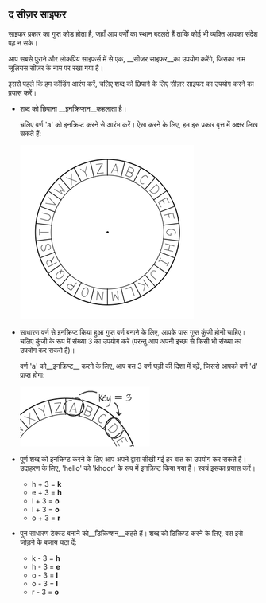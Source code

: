 ## द सीज़र साइफर

साइफर प्रकार का गुप्त कोड होता है, जहाँ आप वर्णों का स्थान बदलते हैं ताकि कोई भी व्यक्ति आपका संदेश पढ़ न सके।

आप सबसे पुराने और लोकप्रिय साइफर्स में से एक, __सीज़र साइफर__का उपयोग करेंगे, जिसका नाम जूलियस सीज़र के नाम पर रखा गया है।

इससे पहले कि हम कोडिंग आरंभ करें, चलिए शब्द को छिपाने के लिए सीज़र साइफर का उपयोग करने का प्रयास करें।



+ शब्द को छिपाना __इनक्रिप्शन__कहलाता है।

	चलिए वर्ण 'a' को इनक्रिप्ट करने से आरंभ करें। ऐसा करने के लिए, हम इस प्रकार वृत्त में अक्षर लिख सकते हैं:

	![screenshot](images/messages-wheel.png)

+ साधारण वर्ण से इनक्रिप्ट किया हुआ गुप्त वर्ण बनाने के लिए, आपके पास गुप्त कुंजी होनी चाहिए। चलिए कुंजी के रूप में संख्या 3 का उपयोग करें (परन्तु आप अपनी इच्छा से किसी भी संख्या का उपयोग कर सकते हैं)।

	वर्ण 'a' को__इनक्रिप्ट__ करने के लिए, आप बस 3 वर्ण घड़ी की दिशा में बढ़ें, जिससे आपको वर्ण 'd' प्राप्त होगा:

	![screenshot](images/messages-wheel-eg.png)

+ पूर्ण शब्द को इनक्रिप्ट करने के लिए आप अपने द्वारा सीखी गई हर बात का उपयोग कर सकते हैं। उदाहरण के लिए, 'hello' को 'khoor' के रूप में इनक्रिप्ट किया गया है। स्वयं इसका प्रयास करें।

	+ h + 3 = __k__
	+ e + 3 = __h__
	+ l + 3 = __o__
	+ l + 3 = __o__
	+ o + 3 = __r__

+ पुन साधारण टेक्स्ट बनाने को__डिक्रिप्शन__कहते हैं। शब्द को डिक्रिप्ट करने के लिए, बस इसे जोड़ने के बजाय घटा दें:

	+ k - 3 = __h__
	+ h - 3 = __e__
	+ o - 3 = __l__
	+ o - 3 = __l__
	+ r - 3 = __o__	

